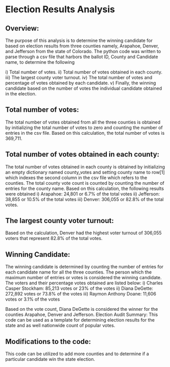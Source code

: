 # Election Results Analysis
## Overview:
The purpose of this analysis is to determine the winning candidate for based on election results from three counties namely, Arapahoe, Denver, and Jefferson from the state of Colorado. The python code was written to parse through a csv file that harbors the ballot ID, County and Candidate name, to determine the following

i)	Total number of votes.
ii)	Total number of votes obtained in each county.
iii)	The largest county voter turnout.
iv)	The total number of votes and percentage of votes obtained by each candidate.
v)	Finally, the winning candidate based on the number of votes the individual candidate obtained in the election.

## Total number of votes:
The total number of votes obtained from all the three counties is obtained by initializing the total number of votes to zero and counting the number of entries in the csv file. Based on this calculation, the total number of votes is 369,711.

## Total number of votes obtained in each county:
The total number of votes obtained in each county is obtained by initializing an empty dictionary named county_votes and setting county name to row[1] which indexes the second column in the csv file which refers to the counties. The total county vote count is counted by counting the number of entries for the county name. Based on this calculation, the following results were obtained
i)	Arapahoe: 24,801 or 6.7% of the total votes
ii)	Jefferson: 38,855 or 10.5% of the total votes
iii)	Denver: 306,055 or 82.8% of the total votes.

## The largest county voter turnout:

Based on the calculation, Denver had the highest voter turnout of 306,055 voters that represent 82.8% of the total votes.

## Winning Candidate:
The winning candidate is determined by counting the number of entries for each candidate name for all the three counties. The person which the maximum number of entries or votes is considered the winning candidate. The voters and their percentage votes obtained are listed below:
i)	Charles Casper Stockham: 85,213 votes or 23% of the votes
ii)	Diana DeGette: 272,892 votes or 73.8% of the votes
iii)	Raymon Anthony Doane: 11,606 votes or 3.1% of the votes

Based on the vote count, Diana DeGette is considered the winner for the counties Arapahoe, Denver and Jefferson.
Election Audit Summary:
This code can be used as a template for determining election results for the state and as well nationwide count of popular votes. 

## Modifications to the code:


This code can be utilized to add more counties and to determine if a particular candidate win the state election. 



